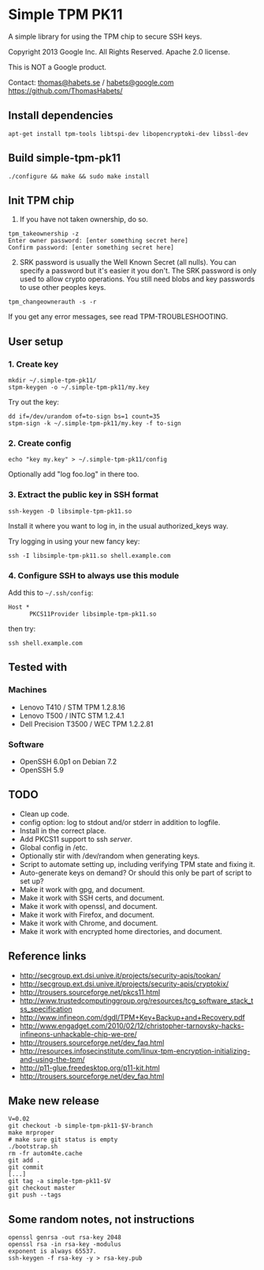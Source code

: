 Simple TPM PK11
===============

A simple library for using the TPM chip to secure SSH keys.

Copyright 2013 Google Inc. All Rights Reserved.
Apache 2.0 license.

This is NOT a Google product.

Contact: thomas@habets.se / habets@google.com
https://github.com/ThomasHabets/


Install dependencies
--------------------
```
apt-get install tpm-tools libtspi-dev libopencryptoki-dev libssl-dev
```


Build simple-tpm-pk11
---------------------
```
./configure && make && sudo make install
```


Init TPM chip
-------------
1. If you have not taken ownership, do so.
```
tpm_takeownership -z
Enter owner password: [enter something secret here]
Confirm password: [enter something secret here]
```

2. SRK password is usually the Well Known Secret (all nulls). You can
   specify a password but it's easier it you don't. The SRK password is only
   used to allow crypto operations. You still need blobs and key passwords to
   use other peoples keys.
```
tpm_changeownerauth -s -r
```

If you get any error messages, see read TPM-TROUBLESHOOTING.

User setup
----------

### 1. Create key
```
mkdir ~/.simple-tpm-pk11/
stpm-keygen -o ~/.simple-tpm-pk11/my.key
```

Try out the key:
```
dd if=/dev/urandom of=to-sign bs=1 count=35
stpm-sign -k ~/.simple-tpm-pk11/my.key -f to-sign
```

### 2. Create config
```
echo "key my.key" > ~/.simple-tpm-pk11/config
```

Optionally add "log foo.log" in there too.


### 3. Extract the public key in SSH format
```
ssh-keygen -D libsimple-tpm-pk11.so
```

Install it where you want to log in, in the usual authorized_keys way.

Try logging in using your new fancy key:
```
ssh -I libsimple-tpm-pk11.so shell.example.com
```

### 4. Configure SSH to always use this module
Add this to `~/.ssh/config`:
```
Host *
      PKCS11Provider libsimple-tpm-pk11.so
```

then try:
```
ssh shell.example.com
```


Tested with
-----------

### Machines
* Lenovo T410 / STM TPM 1.2.8.16
* Lenovo T500 / INTC STM 1.2.4.1
* Dell Precision T3500 / WEC TPM 1.2.2.81

### Software
* OpenSSH 6.0p1 on Debian 7.2
* OpenSSH 5.9


TODO
----
* Clean up code.
* config option: log to stdout and/or stderr in addition to logfile.
* Install in the correct place.
* Add PKCS11 support to ssh *server*.
* Global config in /etc.
* Optionally stir with /dev/random when generating keys.
* Script to automate setting up, including verifying TPM state and fixing it.
* Auto-generate keys on demand? Or should this only be part of script to set up?
* Make it work with gpg, and document.
* Make it work with SSH certs, and document.
* Make it work with openssl, and document.
* Make it work with Firefox, and document.
* Make it work with Chrome, and document.
* Make it work with encrypted home directories, and document.


Reference links
---------------
* http://secgroup.ext.dsi.unive.it/projects/security-apis/tookan/
* http://secgroup.ext.dsi.unive.it/projects/security-apis/cryptokix/
* http://trousers.sourceforge.net/pkcs11.html
* http://www.trustedcomputinggroup.org/resources/tcg_software_stack_tss_specification
* http://www.infineon.com/dgdl/TPM+Key+Backup+and+Recovery.pdf
* http://www.engadget.com/2010/02/12/christopher-tarnovsky-hacks-infineons-unhackable-chip-we-pre/
* http://trousers.sourceforge.net/dev_faq.html
* http://resources.infosecinstitute.com/linux-tpm-encryption-initializing-and-using-the-tpm/
* http://p11-glue.freedesktop.org/p11-kit.html
* http://trousers.sourceforge.net/dev_faq.html


Make new release
----------------
```
V=0.02
git checkout -b simple-tpm-pk11-$V-branch
make mrproper
# make sure git status is empty
./bootstrap.sh
rm -fr autom4te.cache
git add .
git commit
[...]
git tag -a simple-tpm-pk11-$V
git checkout master
git push --tags
```


Some random notes, not instructions
-----------------------------------
```
openssl genrsa -out rsa-key 2048
openssl rsa -in rsa-key -modulus
exponent is always 65537.
ssh-keygen -f rsa-key -y > rsa-key.pub
```
